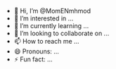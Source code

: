 - 👋 Hi, I’m @MomENmhmod
- 👀 I’m interested in ...
- 🌱 I’m currently learning ...
- 💞️ I’m looking to collaborate on ...
- 📫 How to reach me ...
- 😄 Pronouns: ...
- ⚡ Fun fact: ...

<!---
MomENmhmod/MomENmhmod is a ✨ special ✨ repository because its `README.md` (this file) appears on your GitHub profile.
You can click the Preview link to take a look at your changes.
--->
